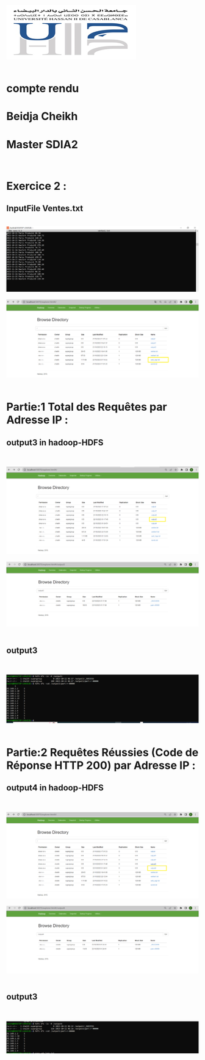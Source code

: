 <img src="images/img.png"><br><br>
<h1>compte rendu</h1>
<h1>Beidja Cheikh</h1>
<h1>Master SDIA2</h1><br>
<h1>Exercice 2 :</h1>
<h2>InputFile Ventes.txt</h2><br>
<img src="images/img1.png"><br><br>
<img src="images/img2.png"><br><br>
<h1>Partie:1 Total des Requêtes par Adresse IP :</h1>
<h2>output3 in hadoop-HDFS</h2><br><br>
<img src="images/img8.png"><br><br>
<img src="images/img6.png"><br><br>
<h2>output3</h2><br><br>
<img src="images/img3.png"><br><br>
<h1>Partie:2 Requêtes Réussies (Code de Réponse HTTP 200) par Adresse IP :</h1>
<h2>output4 in hadoop-HDFS</h2><br><br>
<img src="images/img5.png"><br><br>
<img src="images/img7.png"><br><br>
<h2>output3</h2><br><br>
<img src="images/img4.png"><br><br>




